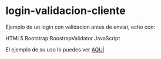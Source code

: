 login-validacion-cliente
========================

Ejemplo de un login con validacion antes de enviar, echo con:

HTML5
Bootstrap
BoostrapValidator
JavaScript

El ejemplo de su uso lo puedes ver <a href="http://demos.netosolis.com/login/">AQUÍ</a>

